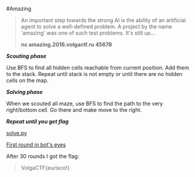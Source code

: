 #Amazing

> An important step towards the strong AI is the ability of an
> artificial agent to solve a well-defined problem. A project by the
> name 'amazing' was one of such test problems. It's still up...
> 
> **nc amazing.2016.volgactf.ru 45678**

***Scouting phase***

Use BFS to find all hidden cells reachable from current position. Add them to the stack. Repeat until stack is not empty or until there are no hidden cells on the map.

***Solving phase***

When we scouted all maze, use BFS to find the path to the very right/bottom cell.
Go there and make move to the right.

***Repeat until you get flag***


[solve.py](/blob/master/2016/volga/Amazing/solve.py)


[First round in bot's eyes](http://pastebin.com/RQmP1EDr)

After 30 rounds I got the flag: 

> VolgaCTF{eurisco!}
